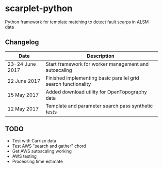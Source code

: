 # scarplet-python
Python framework for template matching to detect fault scarps in ALSM data

## Changelog

Date            | Description
--------------- | -----------
23-24 June 2017 | Start framework for worker management and autoscaling
22 June 2017    | Finished implementing basic parallel grid search functionality 
15 May 2017     | Added download utility for OpenTopography data
12 May 2017     | Template and parameter search pass synthetic tests

## TODO

- Test with Carrizo data
- Test AWS "search and gather" chord
- Get AWS autoscaling working
- AWS testing
- Processing time estimate

